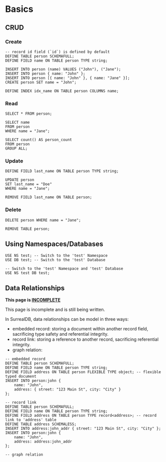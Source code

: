 # Basics

## CRUD

### Create

```surql
-- record id field (`id`) is defined by default
DEFINE TABLE person SCHEMAFULL;
DEFINE FIELD name ON TABLE person TYPE string;

INSERT INTO person (name) VALUES ("John"), ("Jane");
INSERT INTO person { name: "John" };
INSERT INTO person [{ name: "John" }, { name: "Jane" }];
CREATE person SET name = "John";

DEFINE INDEX idx_name ON TABLE person COLUMNS name;
```

### Read

```surql
SELECT * FROM person;

SELECT name
FROM person
WHERE name = "Jane";

SELECT count() AS person_count
FROM person
GROUP ALL;
```

### Update

```surql
DEFINE FIELD last_name ON TABLE person TYPE string;

UPDATE person
SET last_name = "Doe"
WHERE name = "Jane";

REMOVE FIELD last_name ON TABLE person;
```

### Delete

```surql
DELETE person WHERE name = "Jane";

REMOVE TABLE person;
```

## Using Namespaces/Databases

```surql
USE NS test; -- Switch to the 'test' Namespace
USE DB test; -- Switch to the 'test' Database

-- Switch to the 'test' Namespace and 'test' Database
USE NS test DB test;
```

## Data Relationships

<div class="warning">

**This page is <u>INCOMPLETE</u>**

This page is incomplete and is still being written.

</div>

In SurrealDB, data relationships can be model in three ways:

- embedded record: storing a document within another record field, sacrificing type safety and referential integrity.
- record link: storing a reference to another record, sacrificing referential integrity.
- graph relation:

```surql
-- embedded record
DEFINE TABLE person SCHEMAFULL;
DEFINE FIELD name ON TABLE person TYPE string;
DEFINE FIELD address ON TABLE person FLEXIBLE TYPE object; -- flexible typed document
INSERT INTO person:john {
    name: "John",
    address: { street: "123 Main St", city: "City" }
};

-- record link
DEFINE TABLE person SCHEMAFULL;
DEFINE FIELD name ON TABLE person TYPE string;
DEFINE FIELD address ON TABLE person TYPE record<address>; -- record link to 'address' table
DEFINE TABLE address SCHEMALESS;
INSERT INTO address:john_addr { street: "123 Main St", city: "City" };
INSERT INTO person:john {
    name: "John",
    address: address:john_addr
};

-- graph relation
```
